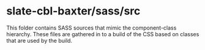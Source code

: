 # slate-cbl-baxter/sass/src

This folder contains SASS sources that mimic the component-class hierarchy. These files
are gathered in to a build of the CSS based on classes that are used by the build.
